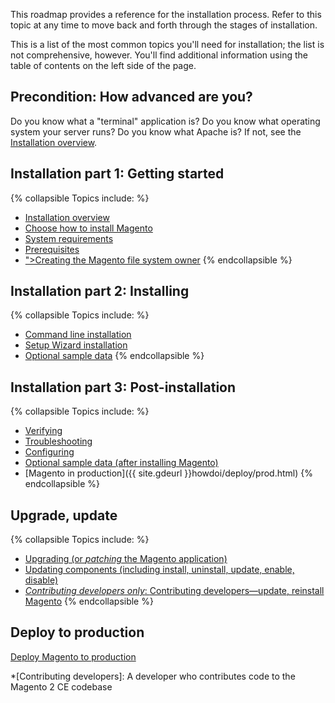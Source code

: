 <div markdown="1">

This roadmap provides a reference for the installation process. Refer to this topic at any time to move back and forth through the stages of installation.

This is a list of the most common topics you'll need for installation; the list is not comprehensive, however. You'll find additional information using the table of contents on the left side of the page.

## Precondition: How advanced are you?

Do you know what a "terminal" application is? Do you know what operating system your server runs? Do you know what Apache is? If not, see the <a href="{{ site.gdeurl }}install-gde/bk-install-guide.html">Installation overview</a>.

## Installation part 1: Getting started
{% collapsible Topics include: %}

*	<a href="{{ site.gdeurl }}install-gde/bk-install-guide.html">Installation overview</a>
*	<a href="{{ site.gdeurl }}install-gde/install/pre-install.html">Choose how to install Magento</a>
*	<a href="{{ site.gdeurl }}install-gde/system-requirements.html">System requirements</a>
*	<a href="{{ site.gdeurl }}install-gde/prereq/prereq-overview.html">Prerequisites</a>
*	<a href="{{ site.gdeurl }}install-gde/prereq/file-sys-perms-over.html">">Creating the Magento file system owner</a>
{% endcollapsible %}

## Installation part 2: Installing
{% collapsible Topics include: %}

*	<a href="{{ site.gdeurl }}install-gde/install/cli/install-cli.html">Command line installation</a>
*	<a href="{{ site.gdeurl }}install-gde/install/web/install-web.html">Setup Wizard installation</a>
*	<a href="{{ site.gdeurl }}install-gde/install/web/install-web-sample-data.html">Optional sample data</a>
{% endcollapsible %}

## Installation part 3: Post-installation
{% collapsible Topics include: %}

*	<a href="{{ site.gdeurl }}install-gde/install/verify.html">Verifying</a>
*	<a href="{{ site.gdeurl }}install-gde/trouble/tshoot.html">Troubleshooting</a>
*	<a href="{{ site.gdeurl }}install-gde/install/post-install-config.html">Configuring</a>
*	<a href="{{ site.gdeurl }}install-gde/install/sample-data-after-magento.html">Optional sample data (after installing Magento)</a>
*	[Magento in production]({{ site.gdeurl }}howdoi/deploy/prod.html)
{% endcollapsible %}

## Upgrade, update
{% collapsible Topics include: %}

*	<a href="{{ site.gdeurl }}comp-mgr/bk-compman-upgrade-guide.html">Upgrading (or *patching* the Magento application)
*	<a href="{{ site.gdeurl }}comp-mgr/bk-compman-upgrade-guide.html">Updating components (including install, uninstall, update, enable, disable)
*	*Contributing developers only*: <a href="{{ site.gdeurl }}install-gde/install/cli/dev_options.html">Contributing developers&mdash;update, reinstall Magento</a>
{% endcollapsible %}

## Deploy to production
<a href="{{ site.gdeurl }}howdoi/deploy/prod.html">Deploy Magento to production</a>

*[Contributing developers]: A developer who contributes code to the Magento 2 CE codebase